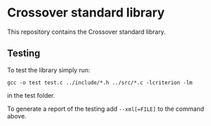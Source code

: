 # Crossover standard library

This repository contains the Crossover standard library.

## Testing
To test the library simply run:

``gcc -o test test.c ../include/*.h ../src/*.c -lcriterion -lm``

in the test folder.

To generate a report of the testing add ``--xml[=FILE]`` to the command above.
